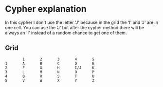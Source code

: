 # Cypher explanation
In this cypher I don't use the letter 'J' because in the grid the 'I' and 'J' are in one cell.
You can use the 'J' but after the cypher method there will be always an 'I' instead of a random chance to get one of them. 

Grid
-

	        1   	2       3       4    	5
    1   	A   	B       C       D    	E
    2   	F   	G       H       I/J  	K
    3   	L   	M       N       O    	P
    4   	Q   	R       S       T    	U
    5   	V   	W       X       Y    	Z
